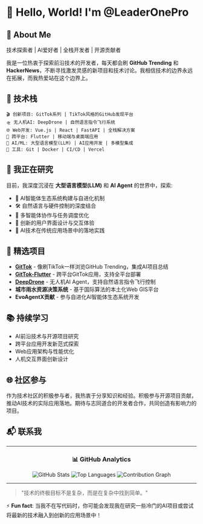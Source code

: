 # 👋 Hello, World! I'm @LeaderOnePro

## 💫 About Me

技术探索者 | AI爱好者 | 全栈开发者 | 开源贡献者

我是一位热衷于探索前沿技术的开发者，每天都会刷 **GitHub Trending** 和 **HackerNews**，不断寻找激发灵感的新项目和技术讨论。我相信技术的边界永远在拓展，而我热爱站在这个边界上。

## 🚀 技术栈

```
🎬 创新项目: GitTok系列 | TikTok风格的GitHub发现平台
🛸 无人机AI: DeepDrone | 自然语言指令飞行系统
🌐 Web开发: Vue.js | React | FastAPI | 全栈解决方案
📱 跨平台: Flutter | 移动端与桌面端应用
🤖 AI/ML: 大型语言模型(LLM) | AI应用开发 | 多模型集成
🔧 工具: Git | Docker | CI/CD | Vercel
```

## 🔭 我正在研究

目前，我深度沉浸在 **大型语言模型(LLM)** 和 **AI Agent** 的世界中，探索:

- 🧠 AI智能体生态系统构建与自进化机制
- 🛠️ 自然语言与硬件控制的深度结合
- 🤝 多智能体协作与任务调度优化
- 🎨 创新的用户界面设计与交互体验
- 🔄 AI技术在传统应用场景中的落地实践

## 🌟 精选项目

- **[GitTok](https://github.com/LeaderOnePro/GitTok)** - 像刷TikTok一样浏览GitHub Trending，集成AI项目总结
- **[GitTok-Flutter](https://github.com/LeaderOnePro/GitTok-Flutter)** - 跨平台GitTok应用，支持全平台部署
- **[DeepDrone](https://github.com/LeaderOnePro/deepdrone)** - 无人机AI Agent，支持自然语言指令飞行控制
- **城市雨水资源决策系统** - 基于国际算法的本土化Web GIS平台
- **EvoAgentX贡献** - 参与自进化AI智能体生态系统开发

## 📚 持续学习

- AI前沿技术与开源项目研究
- 跨平台应用开发新范式探索
- Web应用架构与性能优化
- 人机交互界面创新设计

## 🌐 社区参与

作为技术社区的积极参与者，我热衷于分享知识和经验。积极参与开源项目贡献，推动AI技术的实际应用落地。期待与志同道合的开发者合作，共同创造有影响力的项目。

## 📬 联系我

[//]: # (欢迎通过GitHub Issues或邮件交流)

---

<div align="center">
  
### 📊 GitHub Analytics

<picture>
  <source media="(prefers-color-scheme: dark)" srcset="https://github-readme-stats.vercel.app/api?username=LeaderOnePro&show_icons=true&theme=tokyonight&hide_border=true&bg_color=0D1117&title_color=58A6FF&text_color=C9D1D9&icon_color=79C0FF">
  <img alt="GitHub Stats" src="https://github-readme-stats.vercel.app/api?username=LeaderOnePro&show_icons=true&theme=buefy&hide_border=true&bg_color=FFFFFF&title_color=0969DA&text_color=24292F&icon_color=0969DA">
</picture>

<picture>
  <source media="(prefers-color-scheme: dark)" srcset="https://github-readme-stats.vercel.app/api/top-langs/?username=LeaderOnePro&layout=compact&theme=tokyonight&hide_border=true&bg_color=0D1117&title_color=58A6FF&text_color=C9D1D9">
  <img alt="Top Languages" src="https://github-readme-stats.vercel.app/api/top-langs/?username=LeaderOnePro&layout=compact&theme=buefy&hide_border=true&bg_color=FFFFFF&title_color=0969DA&text_color=24292F">
</picture>

<img src="https://github-readme-activity-graph.vercel.app/graph?username=LeaderOnePro&theme=tokyo-night&hide_border=true&bg_color=0D1117&color=58A6FF&line=79C0FF&point=C9D1D9" alt="Contribution Graph" />

</div>

---

> "技术的终极目标不是复杂，而是在复杂中找到简单。" 

⚡ **Fun fact**: 当我不在写代码时，你可能会发现我在研究一些冷门的AI项目或尝试将最新的技术融入到创新的应用场景中！
